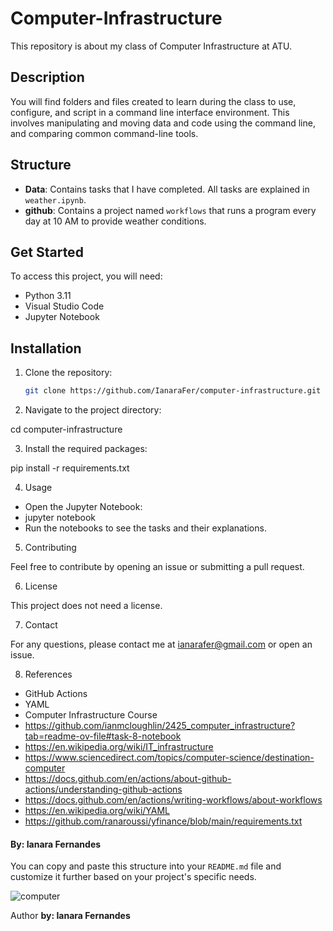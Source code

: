 # Computer-Infrastructure

This repository is about my class of Computer Infrastructure at ATU.

## Description

You will find folders and files created to learn during the class to use, configure, and script in a command line interface environment. This involves manipulating and moving data and code using the command line, and comparing common command-line tools.

## Structure

- **Data**: Contains tasks that I have completed. All tasks are explained in `weather.ipynb`.
- **github**: Contains a project named `workflows` that runs a program every day at 10 AM to provide weather conditions.

## Get Started

To access this project, you will need:
- Python 3.11
- Visual Studio Code
- Jupyter Notebook

## Installation

1. Clone the repository:
   ```sh
   git clone https://github.com/IanaraFer/computer-infrastructure.git

2. Navigate to the project directory:

cd computer-infrastructure

3. Install the required packages:

pip install -r requirements.txt

4. Usage

- Open the Jupyter Notebook:
- jupyter notebook
- Run the notebooks to see the tasks and their explanations.

5. Contributing

Feel free to contribute by opening an issue or submitting a pull request.

6. License

This project does not need a license.

7. Contact

For any questions, please contact me at ianarafer@gmail.com or open an issue.

8. References

- GitHub Actions
- YAML
- Computer Infrastructure Course
- https://github.com/ianmcloughlin/2425_computer_infrastructure?tab=readme-ov-file#task-8-notebook
- https://en.wikipedia.org/wiki/IT_infrastructure
- https://www.sciencedirect.com/topics/computer-science/destination-computer
- https://docs.github.com/en/actions/about-github-actions/understanding-github-actions
- https://docs.github.com/en/actions/writing-workflows/about-workflows
- https://en.wikipedia.org/wiki/YAML
- https://github.com/ranaroussi/yfinance/blob/main/requirements.txt

#### By: Ianara Fernandes

You can copy and paste this structure into your `README.md` file and customize it further based on your project's specific needs.

![computer](https://upload.wikimedia.org/wikipedia/commons/6/69/Wikimedia_Foundation_Servers-8055_35.jpg)

Author 
**by: Ianara Fernandes**